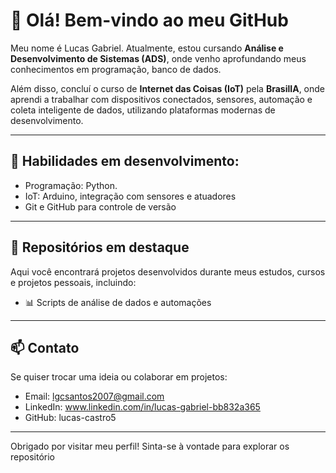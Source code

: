 # 👋 Olá! Bem-vindo ao meu GitHub

Meu nome é Lucas Gabriel. Atualmente, estou cursando **Análise e Desenvolvimento de Sistemas (ADS)**, onde venho aprofundando meus conhecimentos em programação, banco de dados.

Além disso, concluí o curso de **Internet das Coisas (IoT)** pela **BrasilIA**, onde aprendi a trabalhar com dispositivos conectados, sensores, automação e coleta inteligente de dados, utilizando plataformas modernas de desenvolvimento.

---

## 🚀 Habilidades em desenvolvimento:
- Programação: Python.
- IoT: Arduino, integração com sensores e atuadores
- Git e GitHub para controle de versão

---

## 📁 Repositórios em destaque
Aqui você encontrará projetos desenvolvidos durante meus estudos, cursos e projetos pessoais, incluindo:

- 📊 Scripts de análise de dados e automações

---

## 📫 Contato
Se quiser trocar uma ideia ou colaborar em projetos:

- Email: lgcsantos2007@gmail.com  
- LinkedIn: www.linkedin.com/in/lucas-gabriel-bb832a365 
- GitHub: lucas-castro5


---

Obrigado por visitar meu perfil! Sinta-se à vontade para explorar os repositório
